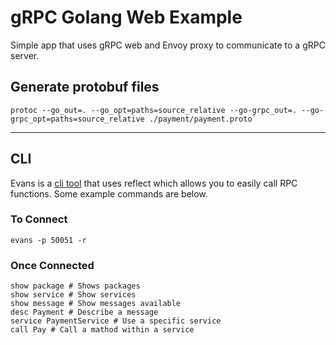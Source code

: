 # gRPC Golang Web Example

Simple app that uses gRPC web and Envoy proxy to communicate to a gRPC server. 

## Generate protobuf files
```
protoc --go_out=. --go_opt=paths=source_relative --go-grpc_out=. --go-grpc_opt=paths=source_relative ./payment/payment.proto`
```

---

## CLI
Evans is a [cli tool](https://github.com/ktr0731/evans) that uses reflect which allows you to easily call RPC functions. Some example commands are below.
### To Connect
```
evans -p 50051 -r
```
### Once Connected
```
show package # Shows packages
show service # Show services
show message # Show messages available
desc Payment # Describe a message
service PaymentService # Use a specific service
call Pay # Call a mathod within a service
```
